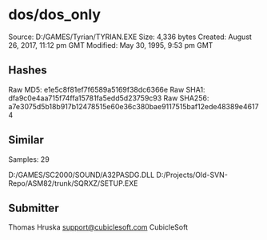 dos/dos_only
============

Source:  D:/GAMES/Tyrian/TYRIAN.EXE
Size:  4,336 bytes
Created:  August 26, 2017, 11:12 pm GMT
Modified:  May 30, 1995, 9:53 pm GMT

Hashes
------

Raw MD5:  e1e5c8f81ef7f6589a5169f38dc6366e
Raw SHA1:  dfa9c0e4aa715f74ffa15781fa5edd5d23759c93
Raw SHA256:  a7e3075d5b18b917b12478515e60e36c380bae9117515baf12ede48389e46174

Similar
-------

Samples:  29

D:/GAMES/SC2000/SOUND/A32PASDG.DLL
D:/Projects/Old-SVN-Repo/ASM82/trunk/SQRXZ/SETUP.EXE

Submitter
---------

Thomas Hruska
support@cubiclesoft.com
CubicleSoft
